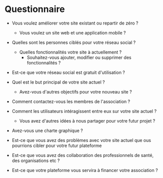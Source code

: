 # Questionnaire

- Vous voulez améliorer votre site existant ou repartir de zéro ?

  - Vous voulez un site web et une application mobile ?

- Quelles sont les personnes ciblés pour votre réseau social ?

  - Quelles fonctionnalités votre site à actuellement ?
    - Souhaitez-vous ajouter, modifier ou supprimer des fonctionnalités ?

- Est-ce que votre réseau social est gratuit d'utilisation ?

- Quel est le but principal de votre site actuel ?

  - Avez-vous d'autres objectifs pour votre nouveau site ?

- Comment contactez-vous les membres de l'association ?

- Comment les utilisateurs intéragissent entre eux sur votre site actuel ?

  - Vous avez d'autres idées à nous partager pour votre futur projet ?

- Avez-vous une charte graphique ?

- Est-ce que vous avez des problèmes avec votre site actuel que ous pourrions cibler pour votre futur plateforme

- Est-ce que vous avez des collaboration des professionnels de santé, des organisations etc ?

- Est-ce que votre plateforme vous servira à financer votre association ?
